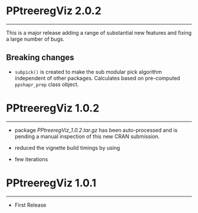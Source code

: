 # PPtreeregViz 2.0.2
---
This is a major release adding a range of substantial new features and fixing a large number of bugs.

## Breaking changes
* `subpick()` is created to make the sub modular pick algorithm independent of other packages. Calculates based on pre-computed `ppshapr_prep` class object.

# PPtreeregViz 1.0.2
---
* package *PPtreeregViz_1.0.2.tar.gz* has been auto-processed and is pending a manual inspection of this new CRAN submission. 

* reduced the vignette build timings by using
 - few iterations

# PPtreeregViz 1.0.1
---
* First Release


